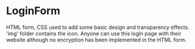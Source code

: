 # LoginForm
HTML form, CSS used to add some basic design and transparency effects.
'img' folder contains the icon.
Anyone can use this login page with their website although no encryption has been implemented in the HTML form.
